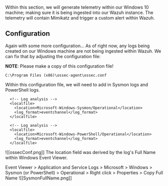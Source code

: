 Within this section, we will generate telemetry within our Windows 10 machine; making sure it is being ingested into our Wazuh instance. The telemetry will contain Mimikatz and trigger a custom alert within Wazuh. 
## Configuration 

Again with some more configuration... As of right now, any logs being created on our Windows machine are not being ingested within Wazuh. We can fix that by adjusting the configuration file: 

**NOTE**: Please make a copy of this configuration file!

```C:\Program Files (x86)\ossec-agent\ossec.conf```

Within this configuration file, we will need to add in Sysmon logs and PowerShell logs. 

```text
  <!-- Log analysis -->
  <localfile>
    <location>Microsoft-Windows-Sysmon/Operational</location>
    <log_format>eventchannel</log_format>
  </localfile>

  <!-- Log analysis -->
  <localfile>
    <location>Microsoft-Windows-PowerShell/Operational</location>
    <log_format>eventchannel</log_format>
  </localfile>
```
![[ossecConf.png]]
The location field was derived by the log's Full Name within Windows Event Viewer.

Event Viewer > Application and Service Logs > Microsoft > Windows > Sysmon (or PowerShell) > Operational > Right click > Properties > Copy Full Name
![[SysmonFullName.png]] 
